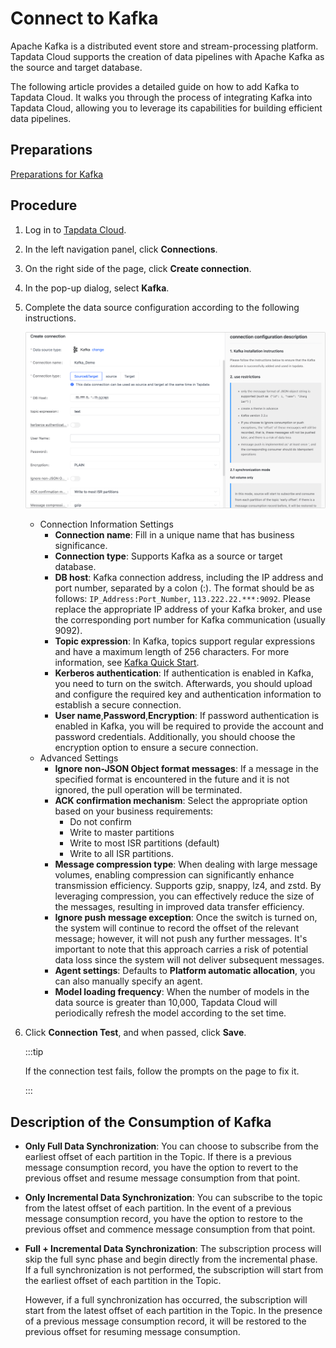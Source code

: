 # Connect to Kafka

Apache Kafka is a distributed event store and stream-processing platform. Tapdata Cloud supports the creation of data pipelines with Apache Kafka as the source and target database. 

The following article provides a detailed guide on how to add Kafka to Tapdata Cloud. It walks you through the process of integrating Kafka into Tapdata Cloud, allowing you to leverage its capabilities for building efficient data pipelines.

## Preparations

[Preparations for Kafka](../../../prerequisites/config-database/certified/kafka.md)

## Procedure

1. Log in to [Tapdata Cloud](https://cloud.tapdata.io/).

2. In the left navigation panel, click **Connections**.

3. On the right side of the page, click **Create connection**.

4. In the pop-up dialog, select **Kafka**.

5. Complete the data source configuration according to the following instructions.

   ![](../../../images/kafka_connection.png)

   * Connection Information Settings
      * **Connection name**: Fill in a unique name that has business significance.
      * **Connection type**: Supports Kafka as a source or target database.
      * **DB host**: Kafka connection address, including the IP address and port number, separated by a colon (:). The format should be as follows: `IP_Address:Port_Number`, `113.222.22.***:9092`. Please replace the appropriate IP address of your Kafka broker, and use the corresponding port number for Kafka communication (usually 9092).
      * **Topic expression**: In Kafka, topics support regular expressions and have a maximum length of 256 characters. For more information, see [Kafka Quick Start](https://kafka.apache.org/23/documentation.html#quickstart).
      * **Kerberos authentication**: If authentication is enabled in Kafka, you need to turn on the switch. Afterwards, you should upload and configure the required key and authentication information to establish a secure connection.
      * **User name**,**Password**,**Encryption**: If password authentication is enabled in Kafka, you will be required to provide the account and password credentials. Additionally, you should choose the encryption option to ensure a secure connection.
   * Advanced Settings
      * **Ignore non-JSON Object format messages**: If a message in the specified format is encountered in the future and it is not ignored, the pull operation will be terminated.
      * **ACK confirmation mechanism**: Select the appropriate option based on your business requirements:
        * Do not confirm
        * Write to master partitions
        * Write to most ISR partitions (default)
        * Write to all ISR partitions.
      * **Message compression type**: When dealing with large message volumes, enabling compression can significantly enhance transmission efficiency. Supports gzip, snappy, lz4, and zstd. By leveraging compression, you can effectively reduce the size of the messages, resulting in improved data transfer efficiency.
      * **Ignore push message exception**: Once the switch is turned on, the system will continue to record the offset of the relevant message; however, it will not push any further messages. It's important to note that this approach carries a risk of potential data loss since the system will not deliver subsequent messages.
      * **Agent settings**: Defaults to **Platform automatic allocation**, you can also manually specify an agent.
      * **Model loading frequency**: When the number of models in the data source is greater than 10,000, Tapdata Cloud will periodically refresh the model according to the set time.

6. Click **Connection Test**, and when passed, click **Save**.

   :::tip

   If the connection test fails, follow the prompts on the page to fix it.

   :::



## Description of the Consumption of Kafka

* **Only Full Data Synchronization**: You can choose to subscribe from the earliest offset of each partition in the Topic. If there is a previous message consumption record, you have the option to revert to the previous offset and resume message consumption from that point.

* **Only Incremental Data Synchronization**: You can subscribe to the topic from the latest offset of each partition. In the event of a previous message consumption record, you have the option to restore to the previous offset and commence message consumption from that point.

* **Full + Incremental Data Synchronization**: The subscription process will skip the full sync phase and begin directly from the incremental phase. If a full synchronization is not performed, the subscription will start from the earliest offset of each partition in the Topic. 

   However, if a full synchronization has occurred, the subscription will start from the latest offset of each partition in the Topic. In the presence of a previous message consumption record, it will be restored to the previous offset for resuming message consumption.